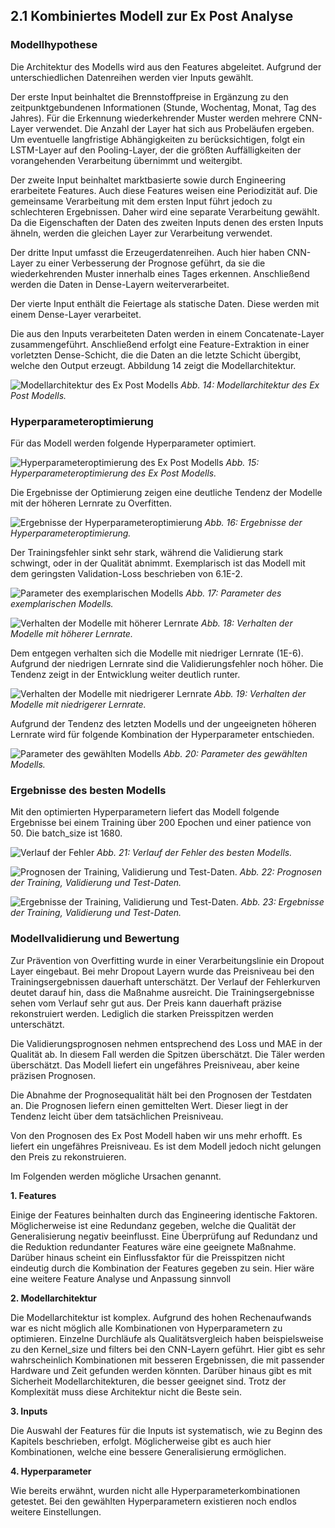 ## 2.1 Kombiniertes Modell zur Ex Post Analyse

### Modellhypothese

Die Architektur des Modells wird aus den Features abgeleitet. Aufgrund der unterschiedlichen Datenreihen werden vier Inputs gewählt.

Der erste Input beinhaltet die Brennstoffpreise in Ergänzung zu den zeitpunktgebundenen Informationen (Stunde, Wochentag, Monat, Tag des Jahres). Für die Erkennung wiederkehrender Muster werden mehrere CNN-Layer verwendet. Die Anzahl der Layer hat sich aus Probeläufen ergeben. Um eventuelle langfristige Abhängigkeiten zu berücksichtigen, folgt ein LSTM-Layer auf den Pooling-Layer, der die größten Auffälligkeiten der vorangehenden Verarbeitung übernimmt und weitergibt.

Der zweite Input beinhaltet marktbasierte sowie durch Engineering erarbeitete Features. Auch diese Features weisen eine Periodizität auf. Die gemeinsame Verarbeitung mit dem ersten Input führt jedoch zu schlechteren Ergebnissen. Daher wird eine separate Verarbeitung gewählt. Da die Eigenschaften der Daten des zweiten Inputs denen des ersten Inputs ähneln, werden die gleichen Layer zur Verarbeitung verwendet.

Der dritte Input umfasst die Erzeugerdatenreihen. Auch hier haben CNN-Layer zu einer Verbesserung der Prognose geführt, da sie die wiederkehrenden Muster innerhalb eines Tages erkennen. Anschließend werden die Daten in Dense-Layern weiterverarbeitet.

Der vierte Input enthält die Feiertage als statische Daten. Diese werden mit einem Dense-Layer verarbeitet.

Die aus den Inputs verarbeiteten Daten werden in einem Concatenate-Layer zusammengeführt. Anschließend erfolgt eine Feature-Extraktion in einer vorletzten Dense-Schicht, die die Daten an die letzte Schicht übergibt, welche den Output erzeugt.
Abbildung 14 zeigt die Modellarchitektur.

![Modellarchitektur des Ex Post Modells](images/1.1_architektur.png)
*Abb. 14: Modellarchitektur des Ex Post Modells.*

### Hyperparameteroptimierung

Für das Modell werden folgende Hyperparameter optimiert.

![Hyperparameteroptimierung des Ex Post Modells](images/1_Hyperparameter.png)
*Abb. 15: Hyperparameteroptimierung des Ex Post Modells.*

Die Ergebnisse der Optimierung zeigen eine deutliche Tendenz der Modelle mit der höheren Lernrate zu Overfitten. 

![Ergebnisse der Hyperparameteroptimierung](images/Tensorboard_1.1.png)
*Abb. 16: Ergebnisse der Hyperparameteroptimierung.*

Der Trainingsfehler sinkt sehr stark, während 
die Validierung stark schwingt, oder in der Qualität abnimmt. Exemplarisch ist das Modell mit dem geringsten Validation-Loss beschrieben von 6.1E-2.

![Parameter des exemplarischen Modells](images/1.1_Hyperparameter.png)
*Abb. 17: Parameter des exemplarischen Modells.*

![Verhalten der Modelle mit höherer Lernrate](images/Grafen_Tensor_1.1.png)
*Abb. 18: Verhalten der Modelle mit höherer Lernrate.*

Dem entgegen verhalten sich die Modelle mit niedriger Lernrate (1E-6). Aufgrund der niedrigen Lernrate sind die Validierungsfehler noch höher. Die Tendenz 
zeigt in der Entwicklung weiter deutlich runter. 

![Verhalten der Modelle mit niedrigerer Lernrate](images/grafen_Tensor_1.2.png)
*Abb. 19: Verhalten der Modelle mit niedrigerer Lernrate.*

Aufgrund der Tendenz des letzten Modells und der ungeeigneten höheren Lernrate wird für folgende Kombination der Hyperparameter entschieden. 

![Parameter des gewählten Modells](images/1.2_Hyperparameter.png)
*Abb. 20: Parameter des gewählten Modells.*


### Ergebnisse des besten Modells
Mit den optimierten Hyperparametern liefert das Modell folgende Ergebnisse bei einem Training über 200 Epochen und einer patience von 50. Die batch_size ist 1680.

![Verlauf der Fehler](images/1.1_loss.png)
*Abb. 21: Verlauf der Fehler des besten Modells.*

![Prognosen der Training, Validierung und Test-Daten.](images/1.1_ergebnis.png)
*Abb. 22: Prognosen der Training, Validierung und Test-Daten.*

![Ergebnisse der Training, Validierung und Test-Daten.](images/1.1_Ergebnistabelle.png)
*Abb. 23: Ergebnisse der Training, Validierung und Test-Daten.*


### Modellvalidierung und Bewertung

Zur Prävention von Overfitting wurde in einer Verarbeitungslinie ein Dropout Layer eingebaut. Bei mehr Dropout Layern wurde 
das Preisniveau bei den Trainingsergebnissen dauerhaft unterschätzt. Der Verlauf der Fehlerkurven deutet darauf hin, dass die Maßnahme ausreicht.
Die Trainingsergebnisse sehen vom Verlauf sehr gut aus. Der Preis kann dauerhaft präzise rekonstruiert werden. Lediglich die starken Preisspitzen werden 
unterschätzt. 

Die Validierungsprognosen nehmen entsprechend des Loss und MAE in der Qualität ab. In diesem Fall werden die Spitzen
überschätzt. Die Täler werden überschätzt. Das Modell liefert ein ungefähres Preisniveau, aber keine präzisen Prognosen. 

Die Abnahme der Prognosequalität hält bei den Prognosen der Testdaten an. Die Prognosen
liefern einen gemittelten Wert. Dieser liegt in der Tendenz leicht über dem tatsächlichen 
Preisniveau. 

Von den Prognosen des Ex Post Modell haben wir uns mehr erhofft. Es liefert ein
ungefähres Preisniveau. Es ist dem Modell jedoch nicht gelungen den Preis zu rekonstruieren.

Im Folgenden werden mögliche Ursachen genannt.

**1. Features**

Einige der Features beinhalten durch das Engineering identische Faktoren. Möglicherweise
ist eine Redundanz gegeben, welche die Qualität der Generalisierung negativ beeinflusst. Eine
Überprüfung auf Redundanz und die Reduktion redundanter Features wäre eine geeignete Maßnahme. Darüber hinaus
scheint ein Einflussfaktor für die Preisspitzen nicht eindeutig durch die Kombination der Features gegeben zu sein.
Hier wäre eine weitere Feature Analyse und Anpassung sinnvoll

**2. Modellarchitektur**

Die Modellarchitektur ist komplex. Aufgrund des hohen Rechenaufwands war es nicht möglich alle
Kombinationen von Hyperparametern zu optimieren. Einzelne Durchläufe als Qualitätsvergleich haben beispielsweise zu den 
Kernel_size und filters bei den CNN-Layern geführt. Hier gibt es sehr wahrscheinlich Kombinationen mit besseren 
Ergebnissen, die mit passender Hardware und Zeit gefunden werden könnten. 
Darüber hinaus gibt es mit Sicherheit Modellarchitekturen, die besser geeignet sind. Trotz der Komplexität
muss diese Architektur nicht die Beste sein.

**3. Inputs**

Die Auswahl der Features für die Inputs ist systematisch, wie zu Beginn des Kapitels beschrieben,
erfolgt. Möglicherweise gibt es auch hier Kombinationen, welche eine bessere Generalisierung ermöglichen.

**4. Hyperparameter**

Wie bereits erwähnt, wurden nicht alle Hyperparameterkombinationen getestet. Bei den gewählten Hyperparametern
existieren noch endlos weitere Einstellungen.
